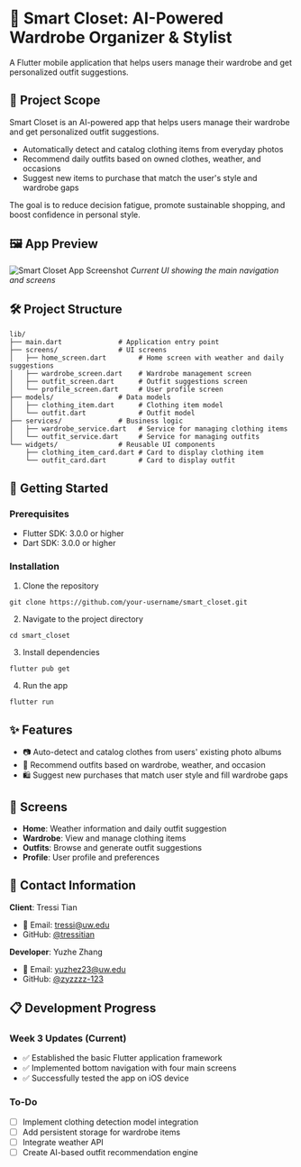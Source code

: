 # 👗 Smart Closet: AI-Powered Wardrobe Organizer & Stylist

A Flutter mobile application that helps users manage their wardrobe and get personalized outfit suggestions.

## 📌 Project Scope

Smart Closet is an AI-powered app that helps users manage their wardrobe and get personalized outfit suggestions.

- Automatically detect and catalog clothing items from everyday photos
- Recommend daily outfits based on owned clothes, weather, and occasions
- Suggest new items to purchase that match the user's style and wardrobe gaps

The goal is to reduce decision fatigue, promote sustainable shopping, and boost confidence in personal style.

## 🖼️ App Preview

![Smart Closet App Screenshot](assets/images/app_screenshot.jpg)
*Current UI showing the main navigation and screens*

## 🛠️ Project Structure

```
lib/
├── main.dart              # Application entry point
├── screens/               # UI screens
│   ├── home_screen.dart        # Home screen with weather and daily suggestions
│   ├── wardrobe_screen.dart    # Wardrobe management screen
│   ├── outfit_screen.dart      # Outfit suggestions screen
│   └── profile_screen.dart     # User profile screen
├── models/                # Data models
│   ├── clothing_item.dart      # Clothing item model
│   └── outfit.dart             # Outfit model
├── services/              # Business logic
│   ├── wardrobe_service.dart   # Service for managing clothing items
│   └── outfit_service.dart     # Service for managing outfits
└── widgets/               # Reusable UI components
    ├── clothing_item_card.dart # Card to display clothing item
    └── outfit_card.dart        # Card to display outfit
```

## 🚀 Getting Started

### Prerequisites

- Flutter SDK: 3.0.0 or higher
- Dart SDK: 3.0.0 or higher

### Installation

1. Clone the repository
```
git clone https://github.com/your-username/smart_closet.git
```

2. Navigate to the project directory
```
cd smart_closet
```

3. Install dependencies
```
flutter pub get
```

4. Run the app
```
flutter run
```

## ✨ Features

- 📷 Auto-detect and catalog clothes from users' existing photo albums
- 👕 Recommend outfits based on wardrobe, weather, and occasion
- 🛍️ Suggest new purchases that match user style and fill wardrobe gaps

## 📱 Screens

- **Home**: Weather information and daily outfit suggestion
- **Wardrobe**: View and manage clothing items
- **Outfits**: Browse and generate outfit suggestions
- **Profile**: User profile and preferences

## 👥 Contact Information

**Client**: Tressi Tian
-  📧 Email: tressi@uw.edu
-  GitHub: [@tressitian](https://github.com/tressitian)

**Developer**: Yuzhe Zhang  
- 📧 Email: yuzhez23@uw.edu
- GitHub: [@zyzzzz-123](https://github.com/zyzzzz-123)  

## 📋 Development Progress

### Week 3 Updates (Current)
- ✅ Established the basic Flutter application framework
- ✅ Implemented bottom navigation with four main screens
- ✅ Successfully tested the app on iOS device

### To-Do
- [ ] Implement clothing detection model integration
- [ ] Add persistent storage for wardrobe items
- [ ] Integrate weather API
- [ ] Create AI-based outfit recommendation engine 